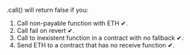 .call() will return false if you:

1. Call non-payable function with ETH ✔.
2. Call fail on revert ✔.
3. Call to inexistent function in a contract with no fallback ✔.
4. Send ETH to a contract that has no receive function ✔.
